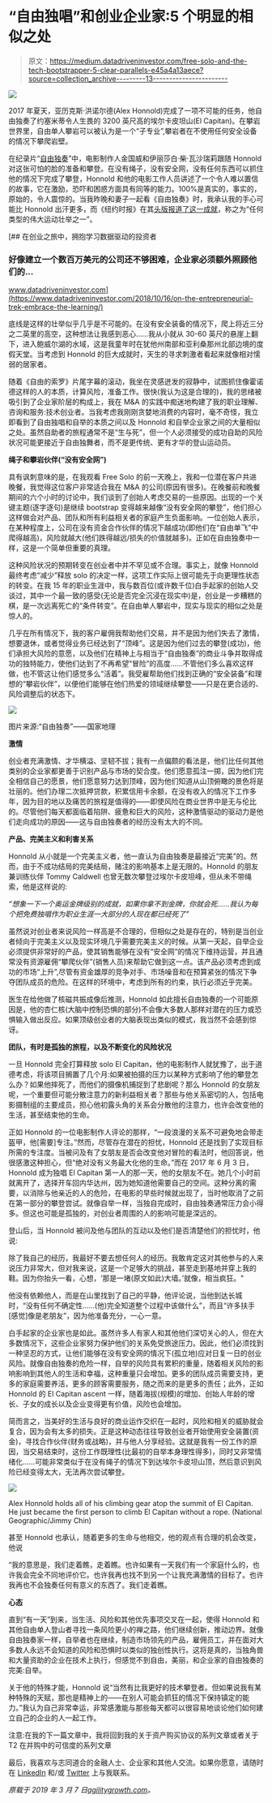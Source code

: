 # “自由独唱”和创业企业家:5 个明显的相似之处

> 原文：<https://medium.datadriveninvestor.com/free-solo-and-the-tech-bootstrapper-5-clear-parallels-e45a4a13aece?source=collection_archive---------13----------------------->

[![](img/6a5bba65ed7d7b6e8d8389d02fd77a3b.png)](http://www.track.datadriveninvestor.com/1B9E)

2017 年夏天，亚历克斯·洪诺尔德(Alex Honnold)完成了一项不可能的任务，他自由独奏了约塞米蒂令人生畏的 3200 英尺高的埃尔卡皮坦山(El Capitan)。在攀岩世界里，自由单人攀岩可以被认为是一个“子专业”,攀岩者在不使用任何安全设备的情况下攀爬岩壁。

在纪录片“[自由独奏](https://www.nationalgeographic.com/films/free-solo/)”中，电影制作人金国威和伊丽莎白·柴·瓦沙瑞莉跟随 Honnold 对这张可怕的脸的准备和攀登。在没有绳子，没有安全网，没有任何东西可以抓住他的情况下完成了攀登，Honnold 和他的电影工作人员讲述了一个令人难以置信的故事，它在激励，恐吓和困惑方面具有同等的能力。100%是真实的，事实的，原始的，令人震惊的。当我昨晚和妻子一起看《自由独奏》时，我承认我的手心可能比 Honnold 出汗更多，而《纽约时报》在其[头版报道了这一成就](https://www.nytimes.com/2017/06/09/opinion/el-capitan-my-el-capitan.html)，称之为“任何类型的伟大运动壮举之一”。

[](https://www.datadriveninvestor.com/2018/10/16/on-the-entrepreneurial-trek-embrace-the-learning/) [## 在创业之旅中，拥抱学习数据驱动的投资者

### 好像建立一个数百万美元的公司还不够困难，企业家必须额外照顾他们的…

www.datadriveninvestor.com](https://www.datadriveninvestor.com/2018/10/16/on-the-entrepreneurial-trek-embrace-the-learning/) 

底线是这样的壮举似乎几乎是不可能的。在没有安全装备的情况下，爬上将近三分之二英里的高空，这种想法让我感到恶心……我从小就从 30-60 英尺的悬崖上翻下，进入鲍威尔湖的水域，这是我童年时在犹他州南部和亚利桑那州北部边境的度假天堂。当考虑到 Honnold 的巨大成就时，天生的寻求刺激者看起来就像相对懦弱的居家者。

随着《自由的索罗》片尾字幕的滚动，我坐在灵感迸发的寂静中，试图抓住像霍诺德这样的人的本质，计算风险，准备工作。很快(我认为这是合理的)，我的思绪被吸引到了企业家阶层的构成上，我在 M&A 的实践中痴迷地构建了我的职业理解、咨询和服务:技术创业者。当我考虑我刚刚贪婪地消费的内容时，毫不奇怪，我立即看到了自由独唱和自举的本质之间以及 Honnold 和自举企业家之间的大量相似之处。虽然自助者的旅程通常不是“生与死”，但一个人必须接受的成功自助的风险状况可能更接近于自由独舞者，而不是更传统、更有才华的登山运动员。

**绳子和攀岩伙伴(“没有安全网”)**

具有讽刺意味的是，在我观看 Free Solo 的前一天晚上，我和一位潜在客户共进晚餐，我觉得这位客户非常适合我在 M&A 的公司(原因有很多)。在晚餐前和晚餐期间的六个小时的讨论中，我们谈到了创始人考虑交易的一些原因。出现的一个关键主题(逐字逐句)是继续 bootstrap 变得越来越像“没有安全网的攀登”，他们担心这样做会对产品、团队和所有利益相关者的家庭产生负面影响。一位创始人表示，在某种程度上，公司在没有资金合作伙伴的情况下越成功(即他们在“自由单飞”中爬得越高)，风险就越大(他们跌得越远/损失的价值就越多)。正如在自由独奏中一样，这是一个简单但重要的真理。

这种风险状况的预期转变在创业者中并不罕见或不合理。事实上，就像 Honnold 最终考虑“减少”释放 solo 的决定一样，这项工作实际上很可能先于向更理性状态的转变。在我 15 年的职业生涯中，我与数百位(或许数千位)白手起家的创始人交谈过，其中一个最一致的感受(无论是否完全沉浸在现实中)是，创业是一步糟糕的棋，是一次远离死亡的“条件转变”。在自由单人攀岩中，现实与现实的相似之处是惊人的。

几乎在所有情况下，我的客户雇佣我帮助他们交易，并不是因为他们失去了激情，想要退休，或者觉得业务已经达到了“顶峰”。这是因为他们过去的攀登(成功)，他们承担大风险的意愿，以及他们在精神上与相当于“自由独奏”的商业斗争并取得成功的独特能力，使他们达到了不再希望“冒险”的高度……不管他们多么喜欢这样做，也不管这让他们感觉多么“活着”。我受雇帮助他们找到正确的“安全装备”和理想的“攀岩伙伴”，以便他们能够在他们热爱的领域继续攀登——只是在更合适的、风险调整后的状态下。

![](img/e77a10e204570db3472f4f6d38501dd0.png)

图片来源:“自由独奏”——国家地理

**激情**

创业者充满激情、才华横溢、坚韧不拔；我有一点偏颇的看法是，他们比任何其他类别的企业家都更善于识别产品与市场的契合度。他们愿意孤注一掷，因为他们完全相信自己的愿景，他们愿意努力达到顶峰，因为他们知道从山顶俯瞰的景色将是壮丽的。他们办理二次抵押贷款，积累信用卡余额，在没有收入的情况下工作多年，因为目的地以及痛苦的旅程是值得的——即使风险在商业世界中是无与伦比的。尽管他们每天都面临着陷阱、疲惫和巨大的风险，这种激情驱动的驱动力是他们走向成功的原因——这与自由独奏者的经历没有太大的不同。

**产品、完美主义和利害关系**

Honnold 从小就是一个完美主义者，他一直认为自由独奏是最接近“完美”的。然而，由于不成功结局的完美结局，赌注的影响基本上是无限的。Honnold 的朋友兼训练伙伴 Tommy Caldwell 也曾无数次攀登过埃尔卡皮坦峰，但从未不带绳索，他是这样说的:

*“想象一下一个奥运金牌级别的成就，如果你拿不到金牌，你就会死……我认为每个把免费独唱作为职业生涯一大部分的人现在都已经死了”*

虽然说对创业者来说风险一样高是不合理的，但相似之处是存在的，特别是当创业者倾向于完美主义以及现实环境几乎需要完美主义的时候。从第一天起，自举企业必须提供非常好的产品，使其销售能够在没有“安全网”的情况下维持运营，并且通常没有资源雇佣“攀爬伙伴”(销售人员)来帮助它做到这一点。该产品必须考虑到成功的市场“上升”,尽管有资金雄厚的竞争对手、市场噪音和在预算紧张的情况下争夺团队成员的危险。在这样的环境中，考虑到所有的约束，执行必须近乎完美。

医生在给他做了核磁共振成像后推测，Honnold 如此擅长自由独奏的一个可能原因是，他的杏仁核(大脑中控制恐惧的部分)不会像大多数人那样对潜在的压力或恐惧输入做出反应。如果顶级创业者的大脑表现出类似的模式，我当然不会感到惊讶。

**团队，有时是孤独的旅程，以及不断变化的风险状况**

一旦 Honnold 完全打算释放 solo El Capitan，他的电影制作人就犹豫了，出于道德考虑，将该项目搁置了几个月:如果被拍摄的压力以某种方式影响了他的攀登怎么办？如果他摔死了，而他们的摄像机捕捉到了悲剧呢？那么 Honnold 的女朋友呢，一个重要但可能分散注意力的新利益相关者？那些与他关系密切的人，包括电影摄制组的主要成员，担心他初露头角的关系会分散他的注意力，也许会改变他的生活，甚至结束他的生命。

正如 Honnold 的一位电影制作人评论的那样，“一段浪漫的关系不可避免地会带走盔甲，他[需要]专注。”然而，尽管存在潜在的担忧，Honnold 还是找到了实现目标所需的专注度。当被问及有了女朋友是否会改变他对冒险的看法时，他回答说，他很感激这种担心，但“绝对没有义务最大化他的生命。”而在 2017 年 6 月 3 日，Honnold 成为独唱 El Capitan 第一人的那一天，他的女朋友不在。她几个小时前就离开了，选择开车回内华达州，因为她知道他需要自己的空间。这种分离的需要，以消除与他亲近的人的危险，在电影的早些时候就出现了，当时他取消了之前在第一部分的攀登尝试。就像自举一样，当独自完成时，自由独奏通常压力会小得多。但这也可能是孤独的，对创业者周围的人的影响可能是深远的。

登山后，当 Honnold 被问及他与团队的互动以及他们是否清楚他们的担忧时，他说:

除了我自己的经历，我最好不要去想任何人的经历。我敢肯定这对其他参与的人来说压力非常大，但对我来说，这是一个足够大的挑战，甚至走到基地并穿上我的鞋。因为你抬头一看，心想，‘那是一堵(原文如此)大墙。’就像，相当疯狂。"

他没有依赖他人，而是在山里找到了自己的平静，他评论说，当他到达长城时，“没有任何不确定性……(他)完全知道整个过程中该做什么”，而且“许多扶手[感觉]像是老朋友”，因为他准备充分，一心一意。

白手起家的企业家也是如此。虽然许多人有家人和其他他们深切关心的人，但在大多数情况下，这些企业家努力保护他们的关系免受旅途压力。因此，他们必须找到一种坚忍的方式，让他们能够在没有安全网的情况下(孤立地)应对日复一日的创业风险。就像自由独奏的危险一样，自举的风险具有累积的重量，随着相关风险的影响影响到其他人的生活和幸福，这种重量只会增加。更多的团队成员需要支持，更多的家庭需要养活，更多的顾客需要服务，随之而来的是更多的责任；此外，正如 Honnold 的 El Capitan ascent 一样，随着海拔(规模)的增加、创始人年龄的增长、子女的成长以及企业变得更有价值，风险也会增加。

简而言之，当美好的生活与良好的商业运作交织在一起时，风险和相关的威胁就会复合，因为会有太多的损失。正是这种动态往往导致创业者开始使用安全装置(资金)，寻找合作伙伴(财务或战略)，并与他人分享经验。这就是我有一份工作的原因，当交易结束时，这份工作既理性(比最初的自举本身理性得多)，同时又非常情绪化……可能非常类似于在没有绳子的情况下到达埃尔卡皮坦山顶，然后意识到风险已经变得太大，无法再次尝试攀登。

![](img/bca46a4dbedcc422cff29fc28da1f2a0.png)

Alex Honnold holds all of his climbing gear atop the summit of El Capitan. He just became the first person to climb El Capitan without a rope. (National Geographic/Jimmy Chin)

甚至 Honnold 也承认，随着更多的生命与他相交，他的观点有合理的机会改变，他说

“我的意思是，我们走着瞧，走着瞧。也许如果有一天我们有一个家庭什么的，也许我会完全不同地评价它。也许我再也找不到另一个让我充满激情的目标了。也许我再也不会独奏任何有意义的东西了。我们走着瞧。

**心态**

直到“有一天”到来，当生活、风险和其他优先事项交叉在一起，使得 Honnold 和其他自由单人登山者寻找一条风险更小的禅之路，他们继续创新，推动边界。就像自由独奏家一样，自举者也在继续，制造市场领先的产品，雇佣员工，并在面对大多数人永远不会知道的风险和恐惧时以类似的独创性执行。这将是真的，当独角兽和大量资助的企业在技术上执行，但感觉不到自由，美丽，和企业家的自由独奏的完美:自举。

关于他的特殊才能，Honnold 说“当然有比我更好的技术攀登者。但如果说我有某种特殊的天赋，那也是精神上的——在别人可能会抓狂的情况下保持镇定的能力。”我认为自己非常幸运，非常感激能与那些每天都可以很容易地谈论他们如何建立自己的企业的人一起工作。

注意:在我的下一篇文章中，我将回到我的关于资产购买协议的系列文章或者关于 T2 在并购中的可信度的系列文章

最后，我喜欢与志同道合的金融人士、企业家和其他人交流。如果你愿意，请随时在 [LinkedIn](https://www.linkedin.com/in/firmage/) 和/或 [Twitter](https://twitter.com/mfirmage) 上与我联系。

*原载于 2019 年 3 月 7 日*[*agilitygrowth.com*](http://agilitygrowth.com/free-solo-and-the-tech-bootstrapper-5-clear-parallels-part-i/)*。*